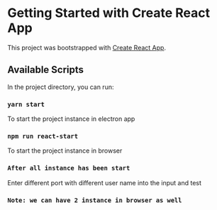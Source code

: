 # Getting Started with Create React App

This project was bootstrapped with [Create React App](https://github.com/facebook/create-react-app).

## Available Scripts

In the project directory, you can run:

### `yarn start`

To start the project instance in electron app

### `npm run react-start`

To start the project instance in browser

### `After all instance has been start`

Enter different port with different user name into the input and test

### `Note: we can have 2 instance in browser as well`
